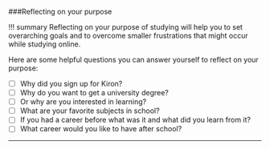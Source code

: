 ###Reflecting on your purpose

!!! summary
	Reflecting on your purpose of studying will help you to set overarching goals and to overcome smaller frustrations that might occur while studying online. 
	
Here are some helpful questions you can answer yourself to reflect on your purpose:

* [ ] Why did you sign up for Kiron?
* [ ] Why do you want to get a university degree?
* [ ] Or why are you interested in learning?
* [ ] What are your favorite subjects in school?
* [ ] If you had a career before what was it and what did you learn from it?
* [ ] What career would you like to have after school?

****